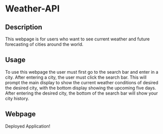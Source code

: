 # Weather-API

## Description

This webpage is for users who want to see current weather and future forecasting of cities around the world. 

## Usage

To use this webpage the user must first go to the search bar and enter in a city.
After entering a city, the user must click the search bar.
This will prompt the main display to show the current weather conditions of desired the desired city, with the bottom display showing the upcoming five days.
After entering the desired city, the bottom of the search bar will show your city history.

## Webpage 

Deployed Application!

[](assets/images/weather%20api.PNG)